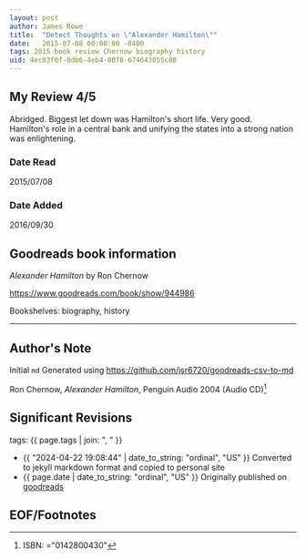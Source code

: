 ```yaml
---
layout: post
author: James Rowe
title:  "Detect Thoughts on \"Alexander Hamilton\""
date:   2015-07-08 00:00:00 -0400
tags: 2015 book review Chernow biography history
uid: 4ec03f6f-8db6-4eb4-8078-674643855c88
---
```




## My Review 4/5

Abridged. Biggest let down was Hamilton's short life. Very good.<br/>Hamilton's role in a central bank and unifying the states into a strong nation was enlightening.

### Date Read
2015/07/08

### Date Added
2016/09/30

## Goodreads book information

*Alexander Hamilton* by Ron Chernow

https://www.goodreads.com/book/show/944986

Bookshelves: biography, history

---

## Author's Note

Initial `md` Generated using https://github.com/jsr6720/goodreads-csv-to-md

Ron Chernow, *Alexander Hamilton*,  Penguin Audio 2004 (Audio CD)[^1]

## Significant Revisions

tags: {{ page.tags | join: ", " }} <!-- todo move this somewhere -->

- {{ "2024-04-22 19:08:44" | date_to_string: "ordinal", "US" }} Converted to jekyll markdown format and copied to personal site
- {{ page.date | date_to_string: "ordinal", "US" }} Originally published on [goodreads](https://www.goodreads.com)

## EOF/Footnotes

[^1]: ISBN: ="0142800430"